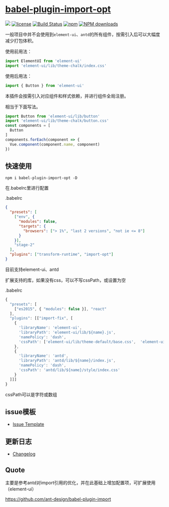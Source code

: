 # [babel-plugin-import-opt](https://github.com/careteenL/babel-plugin-import-opt)
[![](https://img.shields.io/badge/Powered%20by-babel-plugin-import-opt-brightgreen.svg)](https://github.com/careteenL/babel-plugin-import-opt)
[![license](https://img.shields.io/badge/license-MIT-blue.svg)](https://github.com/careteenL/babel-plugin-import-opt/blob/master/LICENSE)
[![Build Status](https://travis-ci.org/careteenL/babel-plugin-import-opt.svg?branch=master)](https://travis-ci.org/careteenL/babel-plugin-import-opt)
[![npm](https://img.shields.io/badge/npm-0.1.3-orange.svg)](https://www.npmjs.com/package/babel-plugin-import-opt)
[![NPM downloads](http://img.shields.io/npm/dm/babel-plugin-import-opt.svg?style=flat-square)](http://www.npmtrends.com/babel-plugin-import-opt)

一般项目中并不会使用到`element-ui`、`antd`的所有组件，按需引入后可以大幅度减少打包体积。

使用前用法：
```js
import ElementUI from 'element-ui'
import 'element-ui/lib/theme-chalk/index.css'
```

使用后用法：
```js
import { Button } from 'element-ui'
```

本插件会按需引入对应组件和样式依赖，并进行组件全局注册。

相当于下面写法。
```js
import Button from 'element-ui/lib/button'
import 'element-ui/lib/theme-chalk/button.css'
const components = [
  Button
]
components.forEach(component => {
  Vue.component(component.name, component)
})
```

## 快速使用

```shell
npm i babel-plugin-import-opt -D
```

在.babelrc里进行配置

.babelrc
```json
{
  "presets": [
    ["env", {
      "modules": false,
      "targets": {
        "browsers": ["> 1%", "last 2 versions", "not ie <= 8"]
      }
    }],
    "stage-2"
  ],
  "plugins": ["transform-runtime", "import-opt"]
}

```
目前支持element-ui、antd

扩展支持的库，如果没有css，可以不写cssPath，或设置为空

.babelrc
```javascript
{
  "presets": [
    ["es2015", { "modules": false }], "react"
  ],
  "plugins": [["import-fix", [
    {
      'libraryName': 'element-ui',
      'libraryPath': 'element-ui/lib/${name}.js',
      'namePolicy': 'dash',
      'cssPath': ['element-ui/lib/theme-default/base.css',  'element-ui/lib/theme-default/${name}.css']
    },
    {
      'libraryName': 'antd',
      'libraryPath': 'antd/lib/${name}/index.js',
      'namePolicy': 'dash',
      'cssPath': 'antd/lib/${name}/style/index.css'
    }
  ]]]
}
```
cssPath可以是字符或数组

## issue模板

- [Issue Template](./ISSUETEMPLATE.md)

## 更新日志

- [Changelog](./CHANGELOG.md)

## Quote

主要是参考antd对import引用的优化，并在此基础上增加配置项，可扩展使用（element-ui）

https://github.com/ant-design/babel-plugin-import
